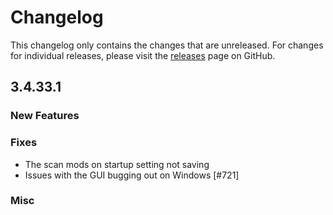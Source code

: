 # Changelog

This changelog only contains the changes that are unreleased. For changes for individual releases, please visit the
[releases](https://github.com/ATLauncher/ATLauncher/releases) page on GitHub.

## 3.4.33.1

### New Features

### Fixes
- The scan mods on startup setting not saving
- Issues with the GUI bugging out on Windows [#721]

### Misc

